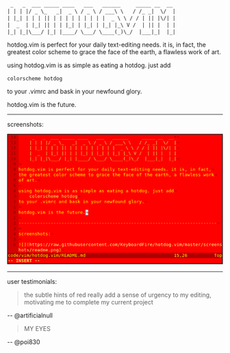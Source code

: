      _   _  ___ _____ ____   ___   ______     _____ __  __ 
    | | | |/ _ \_   _|  _ \ / _ \ / ___\ \   / /_ _|  \/  |
    | |_| | | | || | | | | | | | | |  _ \ \ / / | || |\/| |
    |  _  | |_| || | | |_| | |_| | |_| |_\ V /  | || |  | |
    |_| |_|\___/ |_| |____/ \___/ \____(_)\_/  |___|_|  |_|

hotdog.vim is perfect for your daily text-editing needs. it is, in fact,
the greatest color scheme to grace the face of the earth, a flawless work
of art.

using hotdog.vim is as simple as eating a hotdog. just add

    colorscheme hotdog

to your .vimrc and bask in your newfound glory.

hotdog.vim is the future.

--------------------------------------------------------------------------

screenshots:

![](https://raw.githubusercontent.com/KeyboardFire/hotdog.vim/master/screenshots/readme.png)

--------------------------------------------------------------------------

user testimonials:

> the subtle hints of red really add a sense of urgency to my editing,
> motivating me to complete my current project

-- @artificialnull

> MY EYES

-- @poi830
